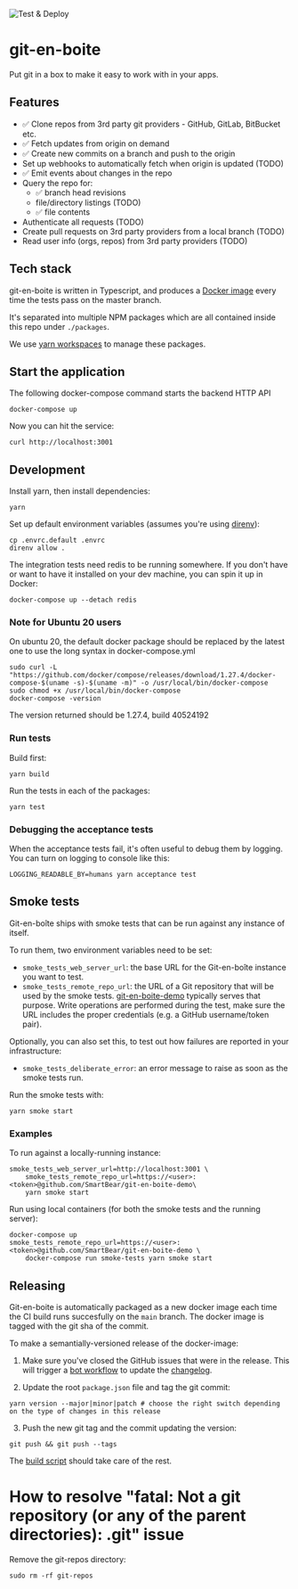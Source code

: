 ![Test & Deploy](https://github.com/SmartBear/git-en-boite/workflows/Run%20tests/badge.svg)

# git-en-boite

Put git in a box to make it easy to work with in your apps.

## Features

- ✅ Clone repos from 3rd party git providers - GitHub, GitLab, BitBucket etc.
- ✅ Fetch updates from origin on demand
- ✅ Create new commits on a branch and push to the origin
- Set up webhooks to automatically fetch when origin is updated (TODO)
- ✅ Emit events about changes in the repo
- Query the repo for:
  - ✅ branch head revisions
  - file/directory listings (TODO)
  - ✅ file contents
- Authenticate all requests (TODO)
- Create pull requests on 3rd party providers from a local branch (TODO)
- Read user info (orgs, repos) from 3rd party providers (TODO)

## Tech stack

git-en-boite is written in Typescript, and produces a [Docker image](https://hub.docker.com/repository/docker/smartbear/git-en-boite) every time the tests pass on the master branch.

It's separated into multiple NPM packages which are all contained inside this repo under `./packages`.

We use [yarn workspaces](https://classic.yarnpkg.com/en/docs/workspaces) to manage these packages.

## Start the application

The following docker-compose command starts the backend HTTP API

    docker-compose up

Now you can hit the service:

    curl http://localhost:3001

## Development

Install yarn, then install dependencies:

    yarn

Set up default environment variables (assumes you're using [direnv](https://direnv.net/)):

    cp .envrc.default .envrc
    direnv allow .

The integration tests need redis to be running somewhere. If you don't have or want to have it installed on your dev machine, you can spin it up in Docker:

    docker-compose up --detach redis

### Note for Ubuntu 20 users

On ubuntu 20, the default docker package should be replaced by the latest one to use the long syntax in docker-compose.yml

    sudo curl -L "https://github.com/docker/compose/releases/download/1.27.4/docker-compose-$(uname -s)-$(uname -m)" -o /usr/local/bin/docker-compose
    sudo chmod +x /usr/local/bin/docker-compose
    docker-compose -version

The version returned should be 1.27.4, build 40524192

### Run tests

Build first:

    yarn build

Run the tests in each of the packages:

    yarn test

### Debugging the acceptance tests

When the acceptance tests fail, it's often useful to debug them by logging. You can turn on logging to console like this:

    LOGGING_READABLE_BY=humans yarn acceptance test

## Smoke tests

Git-en-boîte ships with smoke tests that can be run against any instance of itself.

To run them, two environment variables need to be set:

- `smoke_tests_web_server_url`: the base URL for the Git-en-boîte instance you want to test.
- `smoke_tests_remote_repo_url`: the URL of a Git repository that will be used by the smoke tests.
  [git-en-boite-demo](https://github.com/SmartBear/git-en-boite-demo) typically serves that purpose.
  Write operations are performed during the test, make sure the
  URL includes the proper credentials (e.g. a GitHub username/token pair).

Optionally, you can also set this, to test out how failures are reported in your infrastructure:

- `smoke_tests_deliberate_error`: an error message to raise as soon as the smoke tests run.

Run the smoke tests with:

    yarn smoke start

### Examples

To run against a locally-running instance:

    smoke_tests_web_server_url=http://localhost:3001 \
        smoke_tests_remote_repo_url=https://<user>:<token>@github.com/SmartBear/git-en-boite-demo\
        yarn smoke start

Run using local containers (for both the smoke tests and the running server):

    docker-compose up
    smoke_tests_remote_repo_url=https://<user>:<token>@github.com/SmartBear/git-en-boite-demo \
        docker-compose run smoke-tests yarn smoke start

## Releasing

Git-en-boite is automatically packaged as a new docker image each time the CI build runs succesfully on the `main` branch. The docker image is tagged with the git sha of the commit.

To make a semantially-versioned release of the docker-image:

1. Make sure you've closed the GitHub issues that were in the release. This will trigger a [bot workflow](https://github.com/SmartBear/git-en-boite/blob/main/.github/workflows/changelog.yml) to update the [changelog](https://github.com/SmartBear/git-en-boite/blob/main/CHANGELOG.md).

2. Update the root `package.json` file and tag the git commit:

```
yarn version --major|minor|patch # choose the right switch depending on the type of changes in this release
```

3. Push the new git tag and the commit updating the version:

```
git push && git push --tags
```

The [build script](https://github.com/SmartBear/git-en-boite/blob/main/.github/workflows/ci.yml#L84) should take care of the rest.

# How to resolve "fatal: Not a git repository (or any of the parent directories): .git" issue

Remove the git-repos directory:

```
sudo rm -rf git-repos
```
